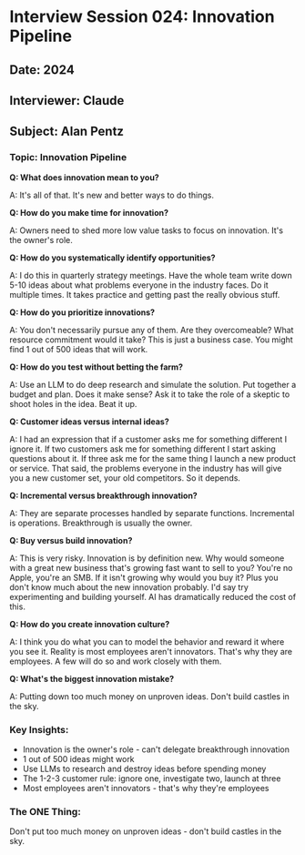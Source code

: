# Interview Session 024: Innovation Pipeline
## Date: 2024
## Interviewer: Claude
## Subject: Alan Pentz

### Topic: Innovation Pipeline

**Q: What does innovation mean to you?**

A: It's all of that. It's new and better ways to do things.

**Q: How do you make time for innovation?**

A: Owners need to shed more low value tasks to focus on innovation. It's the owner's role.

**Q: How do you systematically identify opportunities?**

A: I do this in quarterly strategy meetings. Have the whole team write down 5-10 ideas about what problems everyone in the industry faces. Do it multiple times. It takes practice and getting past the really obvious stuff.

**Q: How do you prioritize innovations?**

A: You don't necessarily pursue any of them. Are they overcomeable? What resource commitment would it take? This is just a business case. You might find 1 out of 500 ideas that will work.

**Q: How do you test without betting the farm?**

A: Use an LLM to do deep research and simulate the solution. Put together a budget and plan. Does it make sense? Ask it to take the role of a skeptic to shoot holes in the idea. Beat it up.

**Q: Customer ideas versus internal ideas?**

A: I had an expression that if a customer asks me for something different I ignore it. If two customers ask me for something different I start asking questions about it. If three ask me for the same thing I launch a new product or service. That said, the problems everyone in the industry has will give you a new customer set, your old competitors. So it depends.

**Q: Incremental versus breakthrough innovation?**

A: They are separate processes handled by separate functions. Incremental is operations. Breakthrough is usually the owner.

**Q: Buy versus build innovation?**

A: This is very risky. Innovation is by definition new. Why would someone with a great new business that's growing fast want to sell to you? You're no Apple, you're an SMB. If it isn't growing why would you buy it? Plus you don't know much about the new innovation probably. I'd say try experimenting and building yourself. AI has dramatically reduced the cost of this.

**Q: How do you create innovation culture?**

A: I think you do what you can to model the behavior and reward it where you see it. Reality is most employees aren't innovators. That's why they are employees. A few will do so and work closely with them.

**Q: What's the biggest innovation mistake?**

A: Putting down too much money on unproven ideas. Don't build castles in the sky.

### Key Insights:
- Innovation is the owner's role - can't delegate breakthrough innovation
- 1 out of 500 ideas might work
- Use LLMs to research and destroy ideas before spending money
- The 1-2-3 customer rule: ignore one, investigate two, launch at three
- Most employees aren't innovators - that's why they're employees

### The ONE Thing:
Don't put too much money on unproven ideas - don't build castles in the sky.